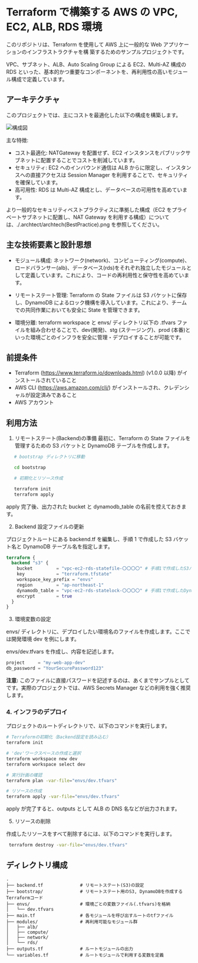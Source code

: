 # Terraform で構築する AWS の VPC, EC2, ALB, RDS 環境

このリポジトリは、Terraform を使用して AWS 上に一般的な Web アプリケーションのインフラストラクチャを構
築するためのサンプルプロジェクトです。

VPC、サブネット、ALB、Auto Scaling Group による EC2、Multi-AZ 構成の RDS といった、基本的かつ重要なコンポーネントを、再利用性の高いモジュール構成で定義しています。

## アーキテクチャ

このプロジェクトでは、主にコストを最適化した以下の構成を構築します。

![構成図](https://qiita-image-store.s3.ap-northeast-1.amazonaws.com/0/3930601/4d45cc9f-2978-4d68-9812-9d856e19d1f1.png)

主な特徴:

- コスト最適化: NATGateway を配置せず、EC2 インスタンスをパブリックサブネットに配置することでコストを削減しています。
- セキュリティ: EC2 へのインバウンド通信は ALB からに限定し、インスタンスへの直接アクセスは Session Manager を利用することで、セキュリティを確保しています。
- 高可用性: RDS は Multi-AZ 構成とし、データベースの可用性を高めています。

より一般的なセキュリティベストプラクティスに準拠した構成（EC2 をプライベートサブネットに配置し、NAT
Gateway を利用する構成）については、./.archtect/archtech(BestPractice).png を参照してください。

## 主な技術要素と設計思想

- モジュール構成:
  ネットワーク(network)、コンピューティング(compute)、ロードバランサー(alb)、データベース(rds)をそれぞれ独立したモジュールとして定義しています。これにより、コードの再利用性と保守性を高めています。

- リモートステート管理:
  Terraform の State ファイルは S3 バケットに保存し、DynamoDB によるロック機構を導入しています。これにより、チームでの共同作業においても安全に State を管理できます。

- 環境分離:
  terraform workspace と envs/ ディレクトリ以下の .tfvars ファイルを組み合わせることで、dev(開発)、stg (ステージング)、prod (本番)といった環境ごとのインフラを安全に管理・デプロイすることが可能です。

## 前提条件

- Terraform (https://www.terraform.io/downloads.html) (v1.0.0 以降) がインストールされていること
- AWS CLI (https://aws.amazon.com/cli/) がインストールされ、クレデンシャルが設定済みであること
- AWS アカウント

## 利用方法

1. リモートステート(Backend)の準備
   最初に、Terraform の State ファイルを管理するための S3 バケットと DynamoDB テーブルを作成します。

```bash
   # bootstrap ディレクトリに移動

   cd bootstrap

   # 初期化とリソース作成

   terraform init
   terraform apply
```

apply 完了後、出力された bucket と dynamodb_table の名前を控えておきます。

2. Backend 設定ファイルの更新

プロジェクトルートにある backend.tf
を編集し、手順 1 で作成した S3 バケット名と DynamoDB テーブル名を指定します。

```hcl:backend.tf
terraform {
  backend "s3" {
    bucket         = "vpc-ec2-rds-statefile-〇〇〇〇" # 手順1で作成したS3バケット名
    key            = "terraform.tfstate"
    workspace_key_prefix = "envs"
    region         = "ap-northeast-1"
    dynamodb_table = "vpc-ec2-rds-statelock-〇〇〇〇" # 手順1で作成したDynamoDBテーブル名
    encrypt        = true
  }
}
```

3. 環境変数の設定

envs/ ディレクトリに、デプロイしたい環境名のファイルを作成します。ここでは開発環境 dev
を例にします。

envs/dev.tfvars を作成し、内容を記述します。

```hcl:envs/dev.tfvars
project     = "my-web-app-dev"
db_password = "YourSecurePassword123"
```

**注意:**
このファイルに直接パスワードを記述するのは、あくまでサンプルとしてです。実際のプロジェクトでは、AWS Secrets Manager などの利用を強く推奨します。

### 4. インフラのデプロイ

プロジェクトのルートディレクトリで、以下のコマンドを実行します。

```bash
# Terraformの初期化（Backend設定を読み込む）
terraform init

# 'dev'ワークスペースの作成と選択
terraform workspace new dev
terraform workspace select dev

# 実行計画の確認
terraform plan -var-file="envs/dev.tfvars"

# リソースの作成
terraform apply -var-file="envs/dev.tfvars"
```

apply が完了すると、outputs として ALB の DNS 名などが出力されます。

5. リソースの削除

作成したリソースをすべて削除するには、以下のコマンドを実行します。

```bash
 terraform destroy -var-file="envs/dev.tfvars"
```

## ディレクトリ構成

    .
    ├── backend.tf              # リモートステート(S3)の設定
    ├── bootstrap/              # リモートステート用のS3, DynamoDBを作成するTerraformコード
    ├── envs/                   # 環境ごとの変数ファイル(.tfvars)を格納
    │   └── dev.tfvars
    ├── main.tf                 # 各モジュールを呼び出すルートのtfファイル
    ├── modules/                # 再利用可能なモジュール群
    │   ├── alb/
    │   ├── compute/
    │   ├── network/
    │   └── rds/
    ├── outputs.tf              # ルートモジュールの出力
    └── variables.tf            # ルートモジュールで利用する変数を定義
